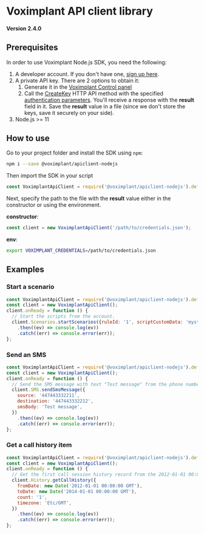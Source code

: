 # Voximplant API client library

#### Version 2.4.0

## Prerequisites

In order to use Voximplant Node.js SDK, you need the following:

1. A developer account. If you don't have one, [sign up here](https://voximplant.com/sign-up/).
1. A private API key. There are 2 options to obtain it:
    1. Generate it in the [Voximplant Control panel](https://manage.voximplant.com/settings/service_accounts)
    1. Call the [CreateKey](https://voximplant.com/docs/references/httpapi/managing_role_system#createkey) HTTP API
       method with the
       specified [authentication parameters](https://voximplant.com/docs/references/httpapi/auth_parameters). You'll
       receive a response with the **result** field in it. Save the **result** value in a file (since we don't store the
       keys, save it securely on your side).
1. Node.js >= 11

## How to use

Go to your project folder and install the SDK using `npm`:

```bash
npm i --save @voximplant/apiclient-nodejs
```

Then import the SDK in your script

```js
const VoximplantApiClient = require('@voximplant/apiclient-nodejs').default;
```

Next, specify the path to the file with the **result** value either in the constructor or using the environment.

**constructor**:

```js
const client = new VoximplantApiClient('/path/to/credentials.json');
```

**env**:

```bash
export VOXIMPLANT_CREDENTIALS=/path/to/credentials.json
```

## Examples

### Start a scenario

```js
const VoximplantApiClient = require('@voximplant/apiclient-nodejs').default;
const client = new VoximplantApiClient();
client.onReady = function () {
  // Start the scripts from the account.
  client.Scenarios.startScenarios({ruleId: '1', scriptCustomData: 'mystr'})
    .then((ev) => console.log(ev))
    .catch((err) => console.error(err));
};
```

### Send an SMS

```js
const VoximplantApiClient = require('@voximplant/apiclient-nodejs').default;
const client = new VoximplantApiClient();
client.onReady = function () {
  // Send the SMS message with text "Test message" from the phone number 447443332211 to the phone number 447443332212.
  client.SMS.sendSmsMessage({
    source: '447443332211',
    destination: '447443332212',
    smsBody: 'Test message',
  })
    .then((ev) => console.log(ev))
    .catch((err) => console.error(err));
};
```

### Get a call history item

```js
const VoximplantApiClient = require('@voximplant/apiclient-nodejs').default;
const client = new VoximplantApiClient();
client.onReady = function () {
  // Get the first call session history record from the 2012-01-01 00:00:00 UTC to the 2014-01-01 00:00:00 UTC
  client.History.getCallHistory({
    fromDate: new Date('2012-01-01 00:00:00 GMT'),
    toDate: new Date('2014-01-01 00:00:00 GMT'),
    count: '1',
    timezone: 'Etc/GMT',
  })
    .then((ev) => console.log(ev))
    .catch((err) => console.error(err));
};
```
